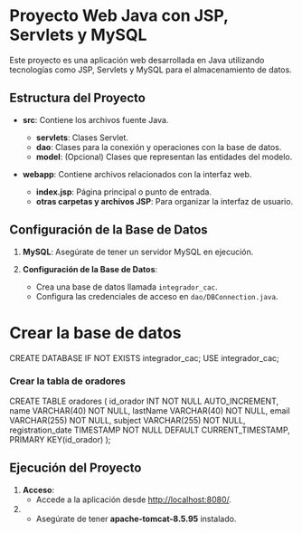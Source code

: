 # Proyecto Web Java con JSP, Servlets y MySQL

Este proyecto es una aplicación web desarrollada en Java utilizando tecnologías como JSP, Servlets y MySQL para el almacenamiento de datos.

## Estructura del Proyecto

- **src**: Contiene los archivos fuente Java.
    - **servlets**: Clases Servlet.
    - **dao**: Clases para la conexión y operaciones con la base de datos.
    - **model**: (Opcional) Clases que representan las entidades del modelo.

- **webapp**: Contiene archivos relacionados con la interfaz web.
    - **index.jsp**: Página principal o punto de entrada.
    - **otras carpetas y archivos JSP**: Para organizar la interfaz de usuario.

## Configuración de la Base de Datos

1. **MySQL**: Asegúrate de tener un servidor MySQL en ejecución.

2. **Configuración de la Base de Datos**:
    - Crea una base de datos llamada `integrador_cac`.
    - Configura las credenciales de acceso en `dao/DBConnection.java`.

# Crear la base de datos
CREATE DATABASE IF NOT EXISTS integrador_cac;
USE integrador_cac;

### Crear la tabla de oradores
CREATE TABLE oradores (
id_orador INT NOT NULL AUTO_INCREMENT,
name VARCHAR(40) NOT NULL,
lastName VARCHAR(40) NOT NULL,
email VARCHAR(255) NOT NULL,
subject VARCHAR(255) NOT NULL,
registration_date TIMESTAMP NOT NULL DEFAULT CURRENT_TIMESTAMP,
PRIMARY KEY(id_orador)
);
## Ejecución del Proyecto
1. **Acceso**:
    - Accede a la aplicación desde [http://localhost:8080/](http://localhost:8080/).
2. - Asegúrate de tener **apache-tomcat-8.5.95** instalado.